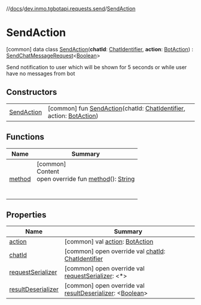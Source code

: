 //[docs](../../../index.md)/[dev.inmo.tgbotapi.requests.send](../index.md)/[SendAction](index.md)



# SendAction  
 [common] data class [SendAction](index.md)(**chatId**: [ChatIdentifier](../../dev.inmo.tgbotapi.types/-chat-identifier/index.md), **action**: [BotAction](../../dev.inmo.tgbotapi.types.actions/-bot-action/index.md)) : [SendChatMessageRequest](../../dev.inmo.tgbotapi.requests.send.abstracts/-send-chat-message-request/index.md)<[Boolean](https://kotlinlang.org/api/latest/jvm/stdlib/kotlin/-boolean/index.html)> 

Send notification to user which will be shown for 5 seconds or while user have no messages from bot

   


## Constructors  
  
| | |
|---|---|
| <a name="dev.inmo.tgbotapi.requests.send/SendAction/SendAction/#dev.inmo.tgbotapi.types.ChatIdentifier#dev.inmo.tgbotapi.types.actions.BotAction/PointingToDeclaration/"></a>[SendAction](-send-action.md)| <a name="dev.inmo.tgbotapi.requests.send/SendAction/SendAction/#dev.inmo.tgbotapi.types.ChatIdentifier#dev.inmo.tgbotapi.types.actions.BotAction/PointingToDeclaration/"></a> [common] fun [SendAction](-send-action.md)(chatId: [ChatIdentifier](../../dev.inmo.tgbotapi.types/-chat-identifier/index.md), action: [BotAction](../../dev.inmo.tgbotapi.types.actions/-bot-action/index.md))   <br>|


## Functions  
  
|  Name |  Summary | 
|---|---|
| <a name="dev.inmo.tgbotapi.requests.send/SendAction/method/#/PointingToDeclaration/"></a>[method](method.md)| <a name="dev.inmo.tgbotapi.requests.send/SendAction/method/#/PointingToDeclaration/"></a>[common]  <br>Content  <br>open override fun [method](method.md)(): [String](https://kotlinlang.org/api/latest/jvm/stdlib/kotlin/-string/index.html)  <br><br><br>|


## Properties  
  
|  Name |  Summary | 
|---|---|
| <a name="dev.inmo.tgbotapi.requests.send/SendAction/action/#/PointingToDeclaration/"></a>[action](action.md)| <a name="dev.inmo.tgbotapi.requests.send/SendAction/action/#/PointingToDeclaration/"></a> [common] val [action](action.md): [BotAction](../../dev.inmo.tgbotapi.types.actions/-bot-action/index.md)   <br>|
| <a name="dev.inmo.tgbotapi.requests.send/SendAction/chatId/#/PointingToDeclaration/"></a>[chatId](chat-id.md)| <a name="dev.inmo.tgbotapi.requests.send/SendAction/chatId/#/PointingToDeclaration/"></a> [common] open override val [chatId](chat-id.md): [ChatIdentifier](../../dev.inmo.tgbotapi.types/-chat-identifier/index.md)   <br>|
| <a name="dev.inmo.tgbotapi.requests.send/SendAction/requestSerializer/#/PointingToDeclaration/"></a>[requestSerializer](request-serializer.md)| <a name="dev.inmo.tgbotapi.requests.send/SendAction/requestSerializer/#/PointingToDeclaration/"></a> [common] open override val [requestSerializer](request-serializer.md): <*>   <br>|
| <a name="dev.inmo.tgbotapi.requests.send/SendAction/resultDeserializer/#/PointingToDeclaration/"></a>[resultDeserializer](result-deserializer.md)| <a name="dev.inmo.tgbotapi.requests.send/SendAction/resultDeserializer/#/PointingToDeclaration/"></a> [common] open override val [resultDeserializer](result-deserializer.md): <[Boolean](https://kotlinlang.org/api/latest/jvm/stdlib/kotlin/-boolean/index.html)>   <br>|

